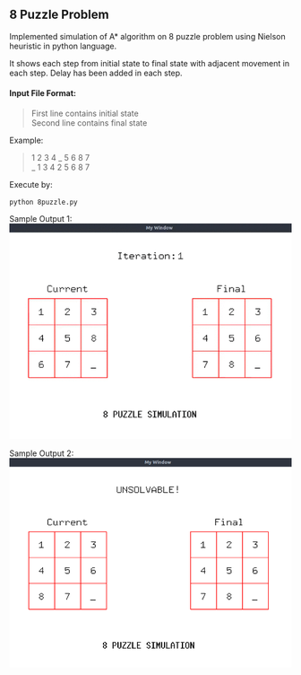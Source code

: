 ## 8 Puzzle Problem

Implemented simulation of A* algorithm on 8 puzzle problem using Nielson heuristic in python language.

It shows each step from initial state to final state with adjacent movement in each step. Delay has been added in each step.


#### Input File Format:

> First line contains initial state <br>
> Second line contains final state

Example:
> 1 2 3 4 _ 5 6 8 7  
> _ 1 3 4 2 5 6 8 7

Execute by:
```
python 8puzzle.py
```


Sample Output 1:
![Output 1](output/simulation.gif)

Sample Output 2:
![Output 2](output/Figure_1.png)